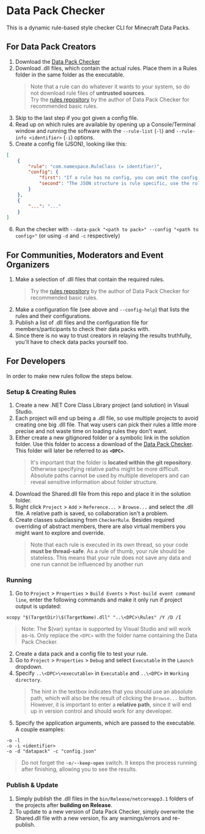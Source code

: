 # Data Pack Checker
This is a dynamic rule-based style checker CLI for Minecraft Data Packs.

## For Data Pack Creators
1. Download the [Data Pack Checker](https://github.com/Bertie2011/DataPackChecker/releases)
2. Download .dll files, which contain the actual rules. Place them in a Rules folder in the same folder as the executable.
   > Note that a rule can do whatever it wants to your system, so do not download rule files of **untrusted sources**.  
   > Try the [rules repository](https://github.com/Bertie2011/DataPackCheckerRules) by the author of Data Pack Checker for recommended basic rules.
3. Skip to the last step if you got given a config file.
4. Read up on which rules are available by opening up a Console/Terminal window and running the software with the `--rule-list` (`-l`) and `--rule-info <identifier>` (`-i`) options.
5. Create a config file (JSON), looking like this:
```JSON
[
    {
        "rule": "com.namespace.RuleClass (= identifier)",
        "config": {
            "first": "If a rule has no config, you can omit the config key.",
            "second": "The JSON structure is rule specific, use the rule info option for more information."
        }
    },
    {
        "...": "..."
    }
]
```
6. Run the checker with `--data-pack "<path to pack>" --config "<path to config>"` (or using `-d` and `-c` respectively) 

## For Communities, Moderators and Event Organizers
1. Make a selection of .dll files that contain the required rules.
   > Try the [rules repository](https://github.com/Bertie2011/DataPackCheckerRules) by the author of Data Pack Checker for recommended basic rules.
2. Make a configuration file (see above and `--config-help`) that lists the rules and their configurations.
3. Publish a list of .dll files and the configuration file for members/participants to check their data packs with.
4. Since there is no way to trust creators in relaying the results truthfully, you'll have to check data packs yourself too.

## For Developers
In order to make new rules follow the steps below.

### Setup & Creating Rules
1. Create a new .NET Core Class Library project (and solution) in Visual Studio.
2. Each project will end up being a .dll file, so use multiple projects to avoid creating one big .dll file. That way users can pick their rules a little more precise and not waste time on loading rules they don't want.
3. Either create a new gitignored folder or a symbolic link in the solution folder. Use this folder to access a download of the [Data Pack Checker](https://github.com/Bertie2011/DataPackChecker/releases). This folder will later be referred to as **`<DPC>`**.
   > It's important that the folder is **located within the git repository**. Otherwise specifying relative paths might be more difficult. Absolute paths cannot be used by multiple developers and can reveal sensitive information about folder structure.
4. Download the Shared.dll file from this repo and place it in the solution folder.
5. Right click `Project` > `Add` > `Reference...` > `Browse...` and select the .dll file. A relative path is saved, so collaboration isn't a problem.
6. Create classes subclassing from `CheckerRule`. Besides required overriding of abstract members, there are also virtual members you might want to explore and override.
   > Note that each rule is executed in its own thread, so your code **must be thread-safe**. As a rule of thumb, your rule should be stateless. This means that your rule does not save any data and one run cannot be influenced by another run

### Running
1. Go to `Project` > `Properties` > `Build Events` > `Post-build event command line`, enter the following commands and make it only run if project output is updated:
```Batchfile
xcopy "$(TargetDir)\$(TargetName).dll" "..\<DPC>\Rules" /Y /D /I
```
> Note: The $(var) syntax is supported by Visual Studio and will work as-is. Only replace the `<DPC>` with the folder name containing the Data Pack Checker.
2. Create a data pack and a config file to test your rule.
3. Go to `Project` > `Properties` > `Debug` and select `Executable` in the `Launch` dropdown.
4. Specify `..\<DPC>\<executable>` in `Executable` and `..\<DPC>` in `Working directory`.
   > The hint in the textbox indicates that you should use an absolute path, which will also be the result of clicking the `Browse...` button. However, it is important to enter a **relative path**, since it will end up in version control and should work for any developer.
5. Specify the application arguments, which are passed to the executable. A couple examples:
```Batchfile
-o -l
-o -i <identifier>
-o -d "datapack" -c "config.json"
```
> Do not forget the **`-o/--keep-open`** switch. It keeps the process running after finishing, allowing you to see the results.  

### Publish & Update
1. Simply publish the .dll files in the `bin/Release/netcoreapp3.1` folders of the projects after **building on Release**.
2. To update to a new version of Data Pack Checker, simply overwrite the Shared.dll file with a new version, fix any warnings/errors and re-publish.
